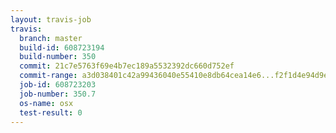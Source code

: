 ```yaml
---
layout: travis-job
travis:
  branch: master
  build-id: 608723194
  build-number: 350
  commit: 21c7e5763f69e4b7ec189a5532392dc660d752ef
  commit-range: a3d038401c42a99436040e55410e8db64cea14e6...f2f1d4e94d9eb01e680dfbc15109f5e4fa920117
  job-id: 608723203
  job-number: 350.7
  os-name: osx
  test-result: 0
---
```

